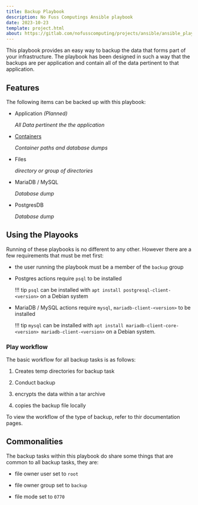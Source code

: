```yaml
---
title: Backup Playbook
description: No Fuss Computings Ansible playbook
date: 2023-10-23
template: project.html
about: https://gitlab.com/nofusscomputing/projects/ansible/ansible_playbooks
---
```


This playbook provides an easy way to backup the data that forms part of your infrastructure. The playbook has been designed in such a way that the backups are per application and contain all of the data pertinent to that application.


## Features

The following items can be backed up with this playbook:

- Application _(Planned)_

    _All Data pertinent the the application_

- [Containers](application.md)

    _Container paths and database dumps_

- Files

    _directory or group of directories_

- MariaDB / MySQL

    _Database dump_

- PostgresDB

    _Database dump_


## Using the Playooks

Running of these playbooks is no different to any other. However there are a few requirements that must be met first:

- the user running the playbook must be a member of the `backup` group

- Postgres actions require `psql` to be installed

    !!! tip
        `psql` can be installed with `apt install postgresql-client-<version>` on a Debian system

- MariaDB / MySQL actions require `mysql`, `mariadb-client-<version>` to be installed

    !!! tip
        `mysql` can be installed with `apt install mariadb-client-core-<version> mariadb-client-<version>` on a Debian system.


### Play workflow

The basic workflow for all backup tasks is as follows:

1. Creates temp directories for backup task

1. Conduct backup

1. encrypts the data within a tar archive

1. copies the backup file locally

To view the workflow of the type of backup, refer to thir documentation pages.


## Commonalities

The backup tasks within this playbook do share some things that are common to all backup tasks, they are:

- file owner user set to `root`

- file owner group set to `backup`

- file mode set to `0770`